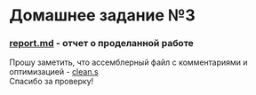 # Домашнее задание №3

### [report.md](https://github.com/1rlan/ComputerSystemsIndividualHW/blob/master/homework%20%E2%84%963/report.md) - отчет о проделанной работе

Прошу заметить, что ассемблерный файл с комментариями и оптимизацией - [clean.s](https://github.com/1rlan/ComputerSystemsIndividualHW/blob/master/homework%20%E2%84%963/clean.s)\
Спасибо за проверку!